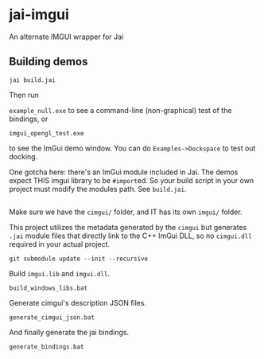 # jai-imgui

An alternate IMGUI wrapper for Jai

## Building demos

`jai build.jai`

Then run

`example_null.exe` to see a command-line (non-graphical) test of the bindings, or

`imgui_opengl_test.exe`

to see the ImGui demo window. You can do `Examples->Dockspace` to test out docking.

One gotcha here: there's an ImGui module included in Jai. The demos expect THIS imgui library to be `#import`ed. So your build script in your own project must modify the modules path. See `build.jai`.

## 

Make sure we have the `cimgui/` folder, and IT has its own `imgui/` folder.

This project utilizes the metadata generated by the `cimgui` but generates `.jai` module files that directly link to the C++ ImGui DLL, so no `cimgui.dll` required in your actual project.
```
git submodule update --init --recursive
```

Build `imgui.lib` and `imgui.dll`.

```
build_windows_libs.bat
```

Generate cimgui's description JSON files.

```
generate_cimgui_json.bat
```

And finally generate the jai bindings.

```
generate_bindings.bat
```

